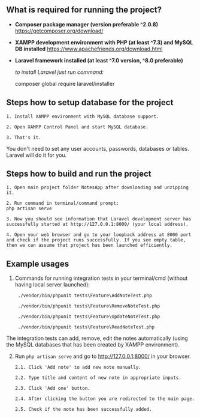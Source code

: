 ## What is required for running the project?

- **Composer package manager (version preferable ^2.0.8)**
https://getcomposer.org/download/

- **XAMPP development environment with PHP (at least ^7.3) and MySQL DB installed**
https://www.apachefriends.org/download.html

- **Laravel framework installed (at least ^7.0 version, ^8.0 preferable)**

  *to install Laravel just run command:*
  
  composer global require laravel/installer

## Steps how to setup database for the project

    1. Install XAMPP environment with MySQL database support.

    2. Open XAMPP Control Panel and start MySQL database.

    3. That's it.

You don't need to set any user accounts, passwords, databases or tables. Laravel will do it for you.

## Steps how to build and run the project

    1. Open main project folder NotesApp after downloading and unzipping it.

    2. Run command in terminal/command prompt:
    php artisan serve

    3. Now you should see information that Laravel development server has successfully started at http://127.0.0.1:8000/ (your local address).

    4. Open your web browser and go to your loopback address at 8000 port and check if the project runs successfully. If you see empty table, then we can assume that project has been launched efficiently.

## Example usages

1. Commands for running integration tests in your terminal/cmd (without having local server launched):

        ./vendor/bin/phpunit tests\Feature\AddNoteTest.php

        ./vendor/bin/phpunit tests\Feature\RemoveNoteTest.php

        ./vendor/bin/phpunit tests\Feature\UpdateNoteTest.php

        ./vendor/bin/phpunit tests\Feature\ReadNoteTest.php

The integration tests can add, remove, edit the notes automatically (using the MySQL databases that has been created by XAMPP environment).

2. Run `php artisan serve` and go to http://127.0.0.1:8000/ in your browser.

       2.1. Click 'Add note' to add new note manually.
       
       2.2. Type title and content of new note in appropriate inputs.
       
       2.3. Click 'Add one' button.
       
       2.4. After clicking the button you are redirected to the main page.
       
       2.5. Check if the note has been successfully added.

